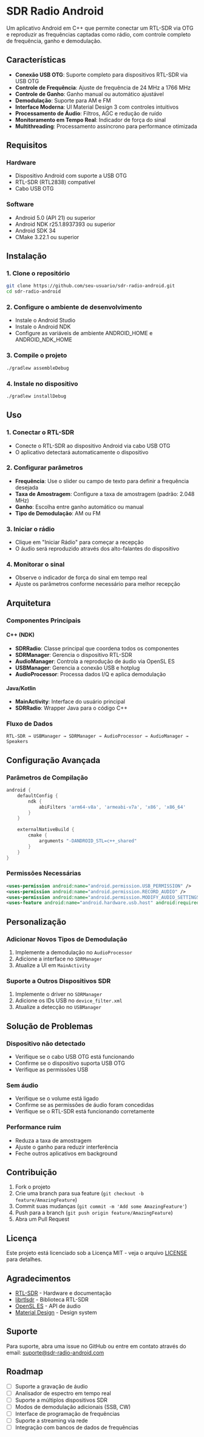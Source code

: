 # SDR Radio Android

Um aplicativo Android em C++ que permite conectar um RTL-SDR via OTG e reproduzir as frequências captadas como rádio, com controle completo de frequência, ganho e demodulação.

## Características

- **Conexão USB OTG**: Suporte completo para dispositivos RTL-SDR via USB OTG
- **Controle de Frequência**: Ajuste de frequência de 24 MHz a 1766 MHz
- **Controle de Ganho**: Ganho manual ou automático ajustável
- **Demodulação**: Suporte para AM e FM
- **Interface Moderna**: UI Material Design 3 com controles intuitivos
- **Processamento de Áudio**: Filtros, AGC e redução de ruído
- **Monitoramento em Tempo Real**: Indicador de força do sinal
- **Multithreading**: Processamento assíncrono para performance otimizada

## Requisitos

### Hardware
- Dispositivo Android com suporte a USB OTG
- RTL-SDR (RTL2838) compatível
- Cabo USB OTG

### Software
- Android 5.0 (API 21) ou superior
- Android NDK r25.1.8937393 ou superior
- Android SDK 34
- CMake 3.22.1 ou superior

## Instalação

### 1. Clone o repositório
```bash
git clone https://github.com/seu-usuario/sdr-radio-android.git
cd sdr-radio-android
```

### 2. Configure o ambiente de desenvolvimento
- Instale o Android Studio
- Instale o Android NDK
- Configure as variáveis de ambiente ANDROID_HOME e ANDROID_NDK_HOME

### 3. Compile o projeto
```bash
./gradlew assembleDebug
```

### 4. Instale no dispositivo
```bash
./gradlew installDebug
```

## Uso

### 1. Conectar o RTL-SDR
- Conecte o RTL-SDR ao dispositivo Android via cabo USB OTG
- O aplicativo detectará automaticamente o dispositivo

### 2. Configurar parâmetros
- **Frequência**: Use o slider ou campo de texto para definir a frequência desejada
- **Taxa de Amostragem**: Configure a taxa de amostragem (padrão: 2.048 MHz)
- **Ganho**: Escolha entre ganho automático ou manual
- **Tipo de Demodulação**: AM ou FM

### 3. Iniciar o rádio
- Clique em "Iniciar Rádio" para começar a recepção
- O áudio será reproduzido através dos alto-falantes do dispositivo

### 4. Monitorar o sinal
- Observe o indicador de força do sinal em tempo real
- Ajuste os parâmetros conforme necessário para melhor recepção

## Arquitetura

### Componentes Principais

#### C++ (NDK)
- **SDRRadio**: Classe principal que coordena todos os componentes
- **SDRManager**: Gerencia o dispositivo RTL-SDR
- **AudioManager**: Controla a reprodução de áudio via OpenSL ES
- **USBManager**: Gerencia a conexão USB e hotplug
- **AudioProcessor**: Processa dados I/Q e aplica demodulação

#### Java/Kotlin
- **MainActivity**: Interface do usuário principal
- **SDRRadio**: Wrapper Java para o código C++

### Fluxo de Dados
```
RTL-SDR → USBManager → SDRManager → AudioProcessor → AudioManager → Speakers
```

## Configuração Avançada

### Parâmetros de Compilação
```gradle
android {
    defaultConfig {
        ndk {
            abiFilters 'arm64-v8a', 'armeabi-v7a', 'x86', 'x86_64'
        }
    }
    
    externalNativeBuild {
        cmake {
            arguments "-DANDROID_STL=c++_shared"
        }
    }
}
```

### Permissões Necessárias
```xml
<uses-permission android:name="android.permission.USB_PERMISSION" />
<uses-permission android:name="android.permission.RECORD_AUDIO" />
<uses-permission android:name="android.permission.MODIFY_AUDIO_SETTINGS" />
<uses-feature android:name="android.hardware.usb.host" android:required="true" />
```

## Personalização

### Adicionar Novos Tipos de Demodulação
1. Implemente a demodulação no `AudioProcessor`
2. Adicione a interface no `SDRManager`
3. Atualize a UI em `MainActivity`

### Suporte a Outros Dispositivos SDR
1. Implemente o driver no `SDRManager`
2. Adicione os IDs USB no `device_filter.xml`
3. Atualize a detecção no `USBManager`

## Solução de Problemas

### Dispositivo não detectado
- Verifique se o cabo USB OTG está funcionando
- Confirme se o dispositivo suporta USB OTG
- Verifique as permissões USB

### Sem áudio
- Verifique se o volume está ligado
- Confirme se as permissões de áudio foram concedidas
- Verifique se o RTL-SDR está funcionando corretamente

### Performance ruim
- Reduza a taxa de amostragem
- Ajuste o ganho para reduzir interferência
- Feche outros aplicativos em background

## Contribuição

1. Fork o projeto
2. Crie uma branch para sua feature (`git checkout -b feature/AmazingFeature`)
3. Commit suas mudanças (`git commit -m 'Add some AmazingFeature'`)
4. Push para a branch (`git push origin feature/AmazingFeature`)
5. Abra um Pull Request

## Licença

Este projeto está licenciado sob a Licença MIT - veja o arquivo [LICENSE](LICENSE) para detalhes.

## Agradecimentos

- [RTL-SDR](https://www.rtl-sdr.com/) - Hardware e documentação
- [librtlsdr](https://github.com/librtlsdr/librtlsdr) - Biblioteca RTL-SDR
- [OpenSL ES](https://www.khronos.org/opensles/) - API de áudio
- [Material Design](https://material.io/) - Design system

## Suporte

Para suporte, abra uma issue no GitHub ou entre em contato através do email: suporte@sdr-radio-android.com

## Roadmap

- [ ] Suporte a gravação de áudio
- [ ] Analisador de espectro em tempo real
- [ ] Suporte a múltiplos dispositivos SDR
- [ ] Modos de demodulação adicionais (SSB, CW)
- [ ] Interface de programação de frequências
- [ ] Suporte a streaming via rede
- [ ] Integração com bancos de dados de frequências 